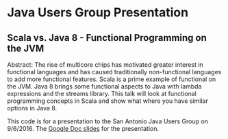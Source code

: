 # Java Users Group Presentation
## Scala vs. Java 8 - Functional Programming on the JVM

Abstract: The rise of multicore chips has motivated greater interest in functional languages and has caused traditionally non-functional languages to add more functional features. Scala is a prime example of functional on the JVM. Java 8 brings some functional aspects to Java with lambda expressions and the streams library. This talk will look at functional programming concepts in Scala and show what where you have similar options in Java 8.

This code is for a presentation to the San Antonio Java Users Group on 9/6/2016.
The [Google Doc slides](https://docs.google.com/presentation/d/1wzlEVqxbrDeKhUr_ZlEC1VO-Y-J26x0N2mMjxfwaFcg/edit?usp=sharing) for the presentation.

